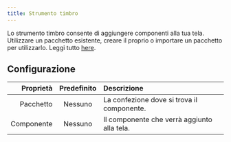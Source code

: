 ```yaml
---
title: Strumento timbro
---
```


Lo strumento timbro consente di aggiungere componenti alla tua tela.
Utilizzare un pacchetto esistente, creare il proprio o importare un pacchetto per utilizzarlo. Leggi tutto [here](../../pack).

## Configurazione

|  Proprietà | Predefinito | Descrizione                                                 |
| ---------: | :---------: | :---------------------------------------------------------- |
|  Pacchetto |   Nessuno   | La confezione dove si trova il componente.  |
| Componente |   Nessuno   | Il componente che verrà aggiunto alla tela. |
